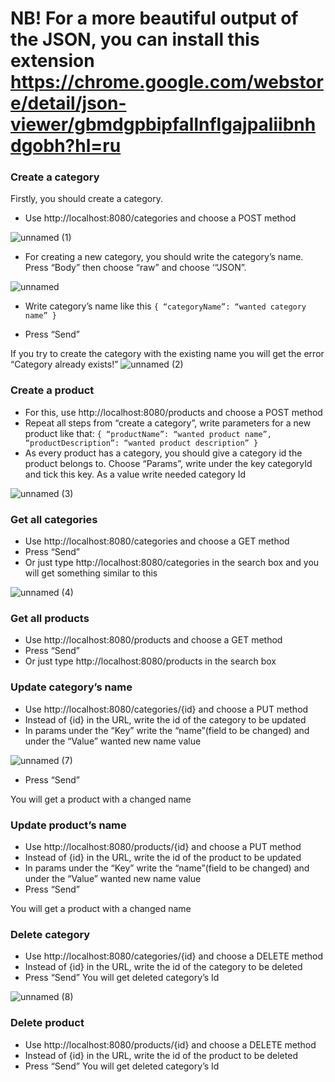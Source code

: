# NB! For a more beautiful output of the JSON, you can install this extension https://chrome.google.com/webstore/detail/json-viewer/gbmdgpbipfallnflgajpaliibnhdgobh?hl=ru 



### Create a category
Firstly, you should create a category.

- Use http://localhost:8080/categories  and choose a POST method

![unnamed (1)](https://user-images.githubusercontent.com/73361292/156654179-32841d71-93aa-43e3-9eb5-f463d8487118.png)

- For creating a new category, you should write the category’s name. Press “Body” then choose “raw” and choose ‘“JSON”.

![unnamed](https://user-images.githubusercontent.com/73361292/156654271-fa11e09e-91fa-4969-9723-9d4be4271f56.png)

- Write category’s name like this 
`{
“categoryName”: “wanted category name”
}`

- Press “Send”

If you try to create the category with the existing name you will get the error “Category already exists!”
![unnamed (2)](https://user-images.githubusercontent.com/73361292/156654375-3e962f06-0e30-4260-b73a-7d8c51a60bce.png)

### Create a product
- For this, use http://localhost:8080/products and choose a POST method
- Repeat all steps from “create a category”, write parameters for a new product like that:
`{
“productName”: “wanted product name”,
“productDescription”: “wanted product description”
}`
- As every product has a category, you should give a category id the product belongs to. Choose “Params”, write under the key categoryId and tick this key. As a value write needed category Id

![unnamed (3)](https://user-images.githubusercontent.com/73361292/156654455-a36b0772-b5cf-433b-bea9-0bd9f3267590.png)




### Get all categories
- Use http://localhost:8080/categories and choose a GET method
- Press “Send”
- Or just type  http://localhost:8080/categories in the search box and you will get something similar to this

![unnamed (4)](https://user-images.githubusercontent.com/73361292/156654581-622b976a-00f5-44ec-abe9-a0bf6419d3b6.png)



### Get all products
- Use http://localhost:8080/products and choose a GET method
- Press “Send”
- Or just type  http://localhost:8080/products in the search box



### Update category’s name
- Use http://localhost:8080/categories/{id} and choose a PUT method
- Instead of {id} in the URL, write the id of the category to be updated
- In params under the “Key” write the “name”(field to be changed) and under the “Value” wanted new name value

![unnamed (7)](https://user-images.githubusercontent.com/73361292/156654760-ce325645-3495-4eec-9b54-34c09bc2edde.png)
- Press “Send”

You will get a product with a changed name


### Update product’s name

- Use http://localhost:8080/products/{id} and choose a PUT method
- Instead of {id} in the URL, write the id of the product to be updated
- In params under the “Key” write the “name”(field to be changed) and under the “Value” wanted new name value
- Press “Send”

You will get a product with a changed name


### Delete category
- Use http://localhost:8080/categories/{id} and choose a DELETE method
- Instead of {id} in the URL, write the id of the category to be deleted
- Press “Send”
You will get deleted category’s Id

![unnamed (8)](https://user-images.githubusercontent.com/73361292/156654763-fcfef683-eb60-4c2b-9939-99bf05c09aa2.png)


### Delete product
- Use http://localhost:8080/products/{id} and choose a DELETE method
- Instead of {id} in the URL, write the id of the product to be deleted
- Press “Send”
You will get deleted category’s Id

